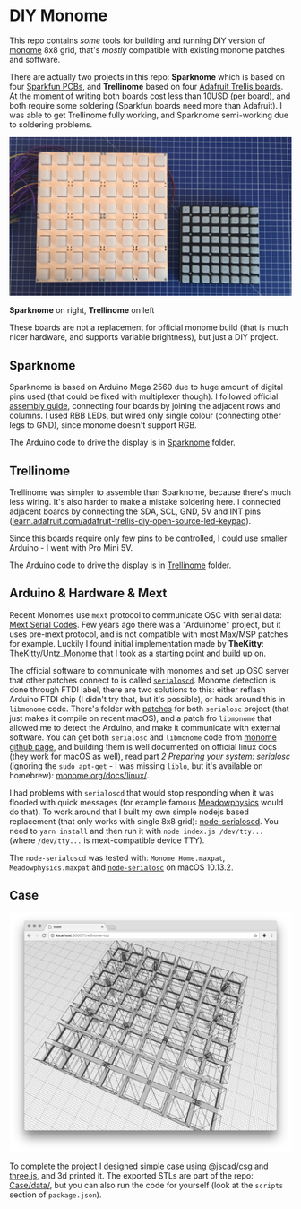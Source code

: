 # DIY Monome

This repo contains *some* tools for building and running DIY version of [monome](https://monome.org/) 8x8 grid, that's *mostly* compatible with existing monome patches and software.

There are actually two projects in this repo: **Sparknome** which is based on four [Sparkfun PCBs](https://www.sparkfun.com/products/8033), and **Trellinome** based on four [Adafruit Trellis boards](https://www.adafruit.com/product/1616). At the moment of writing both boards cost less than 10USD (per board), and both require some soldering (Sparkfun boards need more than Adafruit). I was able to get Trellinome fully working, and Sparknome semi-working due to soldering problems.

![](assets/boards.jpeg)

**Sparknome** on right, **Trellinome** on left

These boards are not a replacement for official monome build (that is much nicer hardware, and supports variable brightness), but just a DIY project.

## Sparknome

Sparknome is based on Arduino Mega 2560 due to huge amount of digital pins used (that could be fixed with multiplexer though). I followed official [assembly guide](https://learn.sparkfun.com/tutorials/button-pad-hookup-guide), connecting four boards by joining the adjacent rows and columns. I used RBB LEDs, but wired only single colour (connecting other legs to GND), since monome doesn't support RGB.

The Arduino code to drive the display is in [Sparknome](tree/master/Sparknome) folder.

## Trellinome

Trellinome was simpler to assemble than Sparknome, because there's much less wiring. It's also harder to make a mistake soldering here. I connected adjacent boards by connecting the SDA, SCL, GND, 5V and INT pins ([learn.adafruit.com/adafruit-trellis-diy-open-source-led-keypad](https://learn.adafruit.com/adafruit-trellis-diy-open-source-led-keypad)).

Since this boards require only few pins to be controlled, I could use smaller Arduino - I went with Pro Mini 5V.

The Arduino code to drive the display is in [Trellinome](tree/master/Trellinome) folder.

## Arduino & Hardware & Mext

Recent Monomes use `mext` protocol to communicate OSC with serial data: [Mext Serial Codes](tree/master/Mext%20Serial%20Codes.txt). Few years ago there was a "Arduinome" project, but it uses pre-mext protocol, and is not compatible with most Max/MSP patches for example. Luckily I found initial implementation made by **TheKitty**: [TheKitty/Untz_Monome](https://github.com/TheKitty/Untz_Monome) that I took as a starting point and build up on.

The official software to communicate with monomes and set up OSC server that other patches connect to is called [`serialoscd`](https://github.com/monome/serialosc). Monome detection is done through FTDI label, there are two solutions to this: either reflash Arduino FTDI chip (I didn't try that, but it's possible), or hack around this in `libmonome` code. There's folder with [patches](tree/master/Patches) for both `serialosc` project (that just makes it compile on recent macOS), and a patch fro `libmonome` that allowed me to detect the Arduino, and make it communicate with external software. You can get both `serialosc` and `libmonome` code from [monome github page](https://github.com/monome), and building them is well documented on official linux docs (they work for macOS as well), read part *2 Preparing your system: serialosc* (ignoring the `sudo apt-get` - I was missing `liblo`, but it's available on homebrew): [monome.org/docs/linux/](https://monome.org/docs/linux/).

I had problems with `serialoscd` that would stop responding when it was flooded with quick messages (for example famous [Meadowphysics](https://monome.org/docs/modular/meadowphysics/) would do that). To work around that I built my own simple nodejs based replacement (that only works with single 8x8 grid): [node-serialoscd](tree/master/node-serialoscd). You need to `yarn install` and then run it with `node index.js /dev/tty...` (where `/dev/tty...` is mext-compatible device TTY).

The `node-serialoscd` was tested with: `Monome Home.maxpat`, `Meadowphysics.maxpat` and [`node-serialosc`](https://github.com/dinchak/node-serialosc) on macOS 10.13.2.

## Case

![](assets/case.png)

To complete the project I designed simple case using [@jscad/csg](https://github.com/jscad/csg.js) and [three.js](https://threejs.org), and 3d printed it. The exported STLs are part of the repo: [Case/data/](tree/master/Case/data/), but you can also run the code for yourself (look at the `scripts` section of `package.json`).


